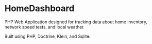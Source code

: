 # HomeDashboard

PHP Web Application designed for tracking data about home inventory, network speed tests, and local weather.

Built using PHP, Doctrine, Klein, and Sqlite.
